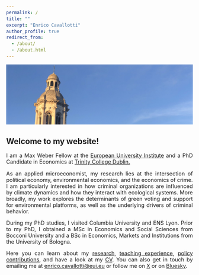 ```yaml
---
permalink: /
title: ""
excerpt: "Enrico Cavallotti"
author_profile: true
redirect_from: 
  - /about/
  - /about.html
---
```

<img src="/images/trinity_7.jpg" style="max-height: 55vh;">

## **Welcome to my website!**

<p style="font-size: 0.9rem; text-align: justify">I am a Max Weber Fellow at the <a href="https://www.eui.eu/en/home">European University Institute</a> and a PhD Candidate in Economics at <a href="https://www.tcd.ie/economics/">Trinity College Dublin.</a></p>

<p style="font-size: 0.9rem; text-align: justify">As an applied microeconomist, my research lies at the intersection of political economy, environmental economics, and the economics of crime. I am particularly interested in how criminal organizations are influenced by climate dynamics and how they interact with ecological systems. More broadly, my work explores the determinants of green voting and support for environmental platforms, as well as the underlying drivers of criminal behavior.</p>

<p style="font-size: 0.9rem; text-align: justify">During my PhD studies, I visited Columbia University and ENS Lyon. Prior to my PhD, I obtained a MSc in Economics and Social Sciences from Bocconi University and a BSc in Economics, Markets and Institutions from the University of Bologna.</p>

<p style="font-size: 0.9rem; text-align: justify">Here you can learn about my <a href="https://enricocavallotti.github.io/research/">research</a>, <a href="https://enricocavallotti.github.io/teaching/">teaching experience</a>, <a href="https://enricocavallotti.github.io/policy/">policy contributions</a>, and have a look at my <a href="https://enricocavallotti.github.io/cv/">CV</a>. You can also get in touch by emailing me at <a href="mailto:enrico.cavallotti@eui.eu">enrico.cavallotti@eui.eu</a> or follow me on <a href="https://x.com/E_Cavallotti" target="_blank">X</a> or on <a href="https://bsky.app/profile/enricocavallotti.bsky.social" target="_blank">Bluesky</a>.</p>
